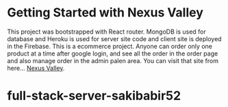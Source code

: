 # Getting Started with Nexus Valley

This project was bootstrapped with React router. MongoDB is used for database and Heroku is used for server site code and client site is deployed in the Firebase. This is a ecommerce project. Anyone can order only one product at a time after google login, and see all the order in the order page and also manage order in the admin palen area. 
You can visit that site from here... [Nexus Valley](https://nexus-valley.web.app/).

# full-stack-server-sakibabir52
